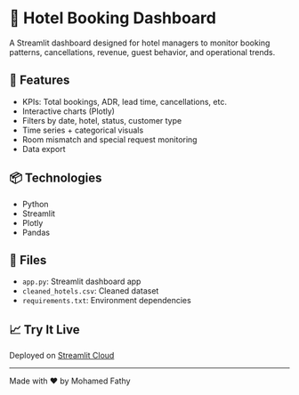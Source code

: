 # 🏨 Hotel Booking Dashboard

A Streamlit dashboard designed for hotel managers to monitor booking patterns, cancellations, revenue, guest behavior, and operational trends.

## 🚀 Features

- KPIs: Total bookings, ADR, lead time, cancellations, etc.
- Interactive charts (Plotly)
- Filters by date, hotel, status, customer type
- Time series + categorical visuals
- Room mismatch and special request monitoring
- Data export

## 📦 Technologies

- Python
- Streamlit
- Plotly
- Pandas

## 📂 Files

- `app.py`: Streamlit dashboard app
- `cleaned_hotels.csv`: Cleaned dataset
- `requirements.txt`: Environment dependencies

## 📈 Try It Live

Deployed on [Streamlit Cloud](https://YOUR-STREAMLIT-LINK-HERE)

---

Made with ❤️ by Mohamed Fathy
